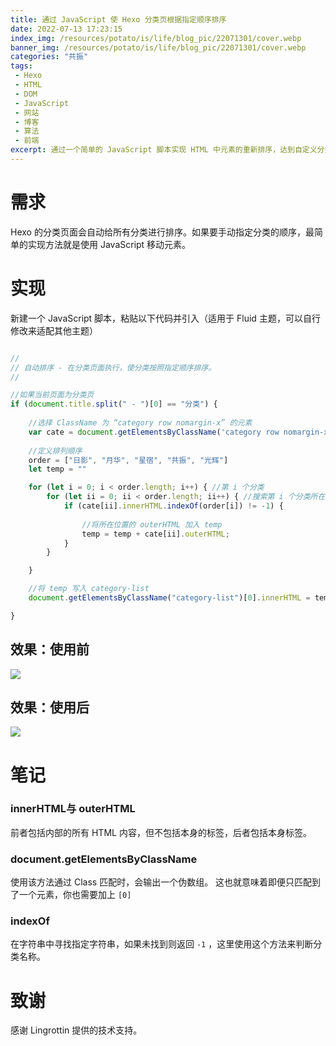 ```yaml
---
title: 通过 JavaScript 使 Hexo 分类页根据指定顺序排序
date: 2022-07-13 17:23:15
index_img: /resources/potato/is/life/blog_pic/22071301/cover.webp
banner_img: /resources/potato/is/life/blog_pic/22071301/cover.webp
categories: "共振"
tags:
 - Hexo
 - HTML
 - DOM
 - JavaScript
 - 网站
 - 博客
 - 算法
 - 前端
excerpt: 通过一个简单的 JavaScript 脚本实现 HTML 中元素的重新排序，达到自定义分类顺序的效果。  
---
```


# 需求

Hexo 的分类页面会自动给所有分类进行排序。如果要手动指定分类的顺序，最简单的实现方法就是使用 JavaScript 移动元素。

# 实现

新建一个 JavaScript 脚本，粘贴以下代码并引入（适用于 Fluid 主题，可以自行修改来适配其他主题）


```javascript

//
// 自动排序 - 在分类页面执行，使分类按照指定顺序排序。
//

//如果当前页面为分类页
if (document.title.split(" - ")[0] == "分类") { 
    
	//选择 ClassName 为 “category row nomargin-x” 的元素
    var cate = document.getElementsByClassName('category row nomargin-x');
	
    //定义排列顺序
    order = ["日影", "月华", "星宿", "共振", "光辉"]
    let temp = ""

    for (let i = 0; i < order.length; i++) { //第 i 个分类
        for (let ii = 0; ii < order.length; ii++) { //搜索第 i 个分类所在位置
            if (cate[ii].innerHTML.indexOf(order[i]) != -1) {
                
                //将所在位置的 outerHTML 加入 temp
                temp = temp + cate[ii].outerHTML; 
            }
        }

    }

    //将 temp 写入 category-list
    document.getElementsByClassName("category-list")[0].innerHTML = temp 

}
```

## 效果：使用前

![](/resources/potato/is/life/blog_pic/22071301/image-20220713181205517.png)

## 效果：使用后

![](/resources/potato/is/life/blog_pic/22071301/image-20220713181243961.png)

# 笔记

### innerHTML与 outerHTML

前者包括内部的所有 HTML 内容，但不包括本身的标签，后者包括本身标签。

### document.getElementsByClassName

使用该方法通过 Class 匹配时，会输出一个伪数组。
这也就意味着即便只匹配到了一个元素，你也需要加上 `[0]`

### indexOf

在字符串中寻找指定字符串，如果未找到则返回 `-1` ，这里使用这个方法来判断分类名称。

# 致谢

感谢 Lingrottin 提供的技术支持。
